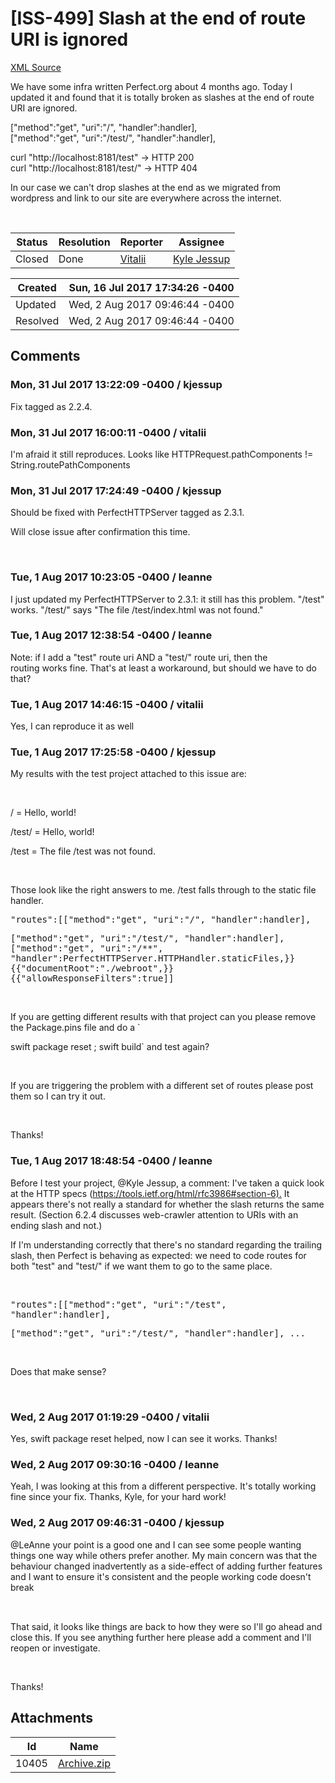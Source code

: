 # [ISS-499] Slash at the end of route URI is ignored

[XML Source](./xml/ISS-499.xml)
<p><p>We have some infra written Perfect.org about 4 months ago. Today I updated it and found that it is totally broken as slashes at the end of route URI are ignored.</p>

<p><span class="error">&#91;&quot;method&quot;:&quot;get&quot;, &quot;uri&quot;:&quot;/&quot;, &quot;handler&quot;:handler&#93;</span>,<br/>
<span class="error">&#91;&quot;method&quot;:&quot;get&quot;, &quot;uri&quot;:&quot;/test/&quot;, &quot;handler&quot;:handler&#93;</span>,</p>

<p>curl "http://localhost:8181/test" -&gt; HTTP 200<br/>
curl "http://localhost:8181/test/" -&gt; HTTP 404</p>

<p>In our case we can't drop slashes at the end as we migrated from wordpress and link to our site are everywhere across the internet. </p>

<p> </p></p>





Status|Resolution|Reporter|Assignee
------|----------|--------|--------
Closed|Done|[Vitalii](vitalii)|[Kyle Jessup]($kjessup)





Created|Sun, 16 Jul 2017 17:34:26 -0400
-------|--------------
Updated|Wed, 2 Aug 2017 09:46:44 -0400
Resolved|Wed, 2 Aug 2017 09:46:44 -0400


## Comments




### Mon, 31 Jul 2017 13:22:09 -0400 / kjessup 

<p><p>Fix tagged as 2.2.4.</p></p>


### Mon, 31 Jul 2017 16:00:11 -0400 / vitalii 

<p><p>I'm afraid it still reproduces. Looks like HTTPRequest.pathComponents != String.routePathComponents</p></p>


### Mon, 31 Jul 2017 17:24:49 -0400 / kjessup 

<p><p>Should be fixed with PerfectHTTPServer tagged as 2.3.1.</p>

<p>Will close issue after confirmation this time.</p>

<p> </p></p>


### Tue, 1 Aug 2017 10:23:05 -0400 / leanne 

<p><p>I just updated my PerfectHTTPServer to 2.3.1: it still has this problem. "/test" works. "/test/" says "The file /test/index.html was not found."</p></p>


### Tue, 1 Aug 2017 12:38:54 -0400 / leanne 

<p><p>Note: if I add a "test" route uri AND a "test/" route uri, then the routing works fine. That's at least a workaround, but should we have to do that?</p></p>


### Tue, 1 Aug 2017 14:46:15 -0400 / vitalii 

<p><p>Yes, I can reproduce it as well </p></p>


### Tue, 1 Aug 2017 17:25:58 -0400 / kjessup 

<p><p>My results with the test project attached to this issue are:</p>

<p> </p>

<p>/ = Hello, world!</p>

<p>/test/ = Hello, world!</p>

<p>/test = The file /test was not found.</p>

<p> </p>

<p>Those look like the right answers to me. /test falls through to the static file handler.</p>

<p><tt>"routes":[</tt><tt><span class="error">&#91;&quot;method&quot;:&quot;get&quot;, &quot;uri&quot;:&quot;/&quot;, &quot;handler&quot;:handler&#93;</span>,</tt></p>

<p><tt><span class="error">&#91;&quot;method&quot;:&quot;get&quot;, &quot;uri&quot;:&quot;/test/&quot;, &quot;handler&quot;:handler&#93;</span>,</tt><tt><span class="error">&#91;&quot;method&quot;:&quot;get&quot;, &quot;uri&quot;:&quot;/**&quot;, &quot;handler&quot;:PerfectHTTPServer.HTTPHandler.staticFiles,}}{{&quot;documentRoot&quot;:&quot;./webroot&quot;,}}{{&quot;allowResponseFilters&quot;:true&#93;</span></tt><tt>]</tt></p>

<p> </p>

<p>If you are getting different results with that project can you please remove the Package.pins file and do a `</p>

<p>swift package reset ; swift build` and test again?</p>

<p> </p>

<p>If you are triggering the problem with a different set of routes please post them so I can try it out.</p>

<p> </p>

<p>Thanks!</p></p>


### Tue, 1 Aug 2017 18:48:54 -0400 / leanne 

<p><p>Before I test your project, @Kyle Jessup, a comment: I've taken a quick look at the HTTP specs (<a href="https://tools.ietf.org/html/rfc3986#section-6)." class="external-link" rel="nofollow">https://tools.ietf.org/html/rfc3986#section-6).</a> It appears there's not really a standard for whether the slash returns the same result. (Section 6.2.4 discusses web-crawler attention to URIs with an ending slash and not.)</p>

<p>If I'm understanding correctly that there's no standard regarding the trailing slash, then Perfect is behaving as expected: we need to code routes for both "test" and "test/" if we want them to go to the same place.</p>

<p> </p>

<p><tt>"routes":[</tt><tt><span class="error">&#91;&quot;method&quot;:&quot;get&quot;, &quot;uri&quot;:&quot;/test&quot;, &quot;handler&quot;:handler&#93;</span>,</tt></p>

<p><tt><span class="error">&#91;&quot;method&quot;:&quot;get&quot;, &quot;uri&quot;:&quot;/test/&quot;, &quot;handler&quot;:handler&#93;</span>, ...</tt></p>

<p> </p>

<p>Does that make sense?</p>

<p> </p></p>


### Wed, 2 Aug 2017 01:19:29 -0400 / vitalii 

<p><p>Yes, swift  package reset helped, now I can see it works. Thanks!</p></p>


### Wed, 2 Aug 2017 09:30:16 -0400 / leanne 

<p><p>Yeah, I was looking at this from a different perspective. It's totally working fine since your fix. Thanks, Kyle, for your hard work!</p></p>


### Wed, 2 Aug 2017 09:46:31 -0400 / kjessup 

<p><p>@LeAnne your point is a good one and I can see some people wanting things one way while others prefer another. My main concern was that the behaviour changed inadvertently as a side-effect of adding further features and I want to ensure it's consistent and the people working code doesn't break <img class="emoticon" src="http://jira.perfect.org:8080/images/icons/emoticons/smile.png" height="16" width="16" align="absmiddle" alt="" border="0"/></p>

<p> </p>

<p>That said, it looks like things are back to how they were so I'll go ahead and close this. If you see anything further here please add a comment and I'll reopen or investigate.</p>

<p> </p>

<p>Thanks!</p></p>

## Attachments





Id|Name
------|------------
10405|[Archive.zip](../attachment/10405/Archive.zip)

